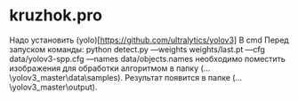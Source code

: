 # kruzhok.pro
Надо установить (yolo)[https://github.com/ultralytics/yolov3]
В cmd Перед запуском команды: python detect.py —weights weights/last.pt —cfg data/yolov3-spp.cfg —names data/objects.names
необходимо поместить изображения для обработки алгоритмом в папку (…\yolov3_master\data\samples\). Результат появится в папке (…\yolov3_master\output\).
